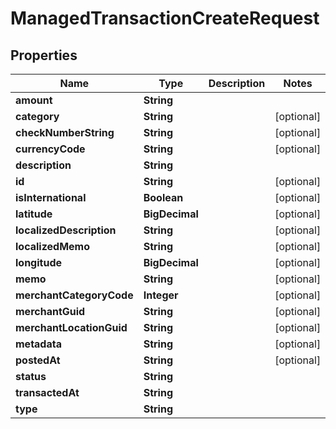 

# ManagedTransactionCreateRequest


## Properties

| Name | Type | Description | Notes |
|------------ | ------------- | ------------- | -------------|
|**amount** | **String** |  |  |
|**category** | **String** |  |  [optional] |
|**checkNumberString** | **String** |  |  [optional] |
|**currencyCode** | **String** |  |  [optional] |
|**description** | **String** |  |  |
|**id** | **String** |  |  [optional] |
|**isInternational** | **Boolean** |  |  [optional] |
|**latitude** | **BigDecimal** |  |  [optional] |
|**localizedDescription** | **String** |  |  [optional] |
|**localizedMemo** | **String** |  |  [optional] |
|**longitude** | **BigDecimal** |  |  [optional] |
|**memo** | **String** |  |  [optional] |
|**merchantCategoryCode** | **Integer** |  |  [optional] |
|**merchantGuid** | **String** |  |  [optional] |
|**merchantLocationGuid** | **String** |  |  [optional] |
|**metadata** | **String** |  |  [optional] |
|**postedAt** | **String** |  |  [optional] |
|**status** | **String** |  |  |
|**transactedAt** | **String** |  |  |
|**type** | **String** |  |  |




